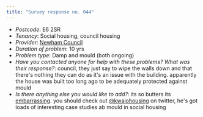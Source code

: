 ```yaml
---
title: "Survey response no. 044"
---
```


- *Postcode*: E6 2SR
- *Tenancy*: Social housing, council housing  
- *Provider*: [Newham Council](providers/newham) 
- *Duration of problem*: 10 yrs  
- *Problem type*: Damp and mould (both ongoing)  
- *Have you contacted anyone for help with these problems? What was their response?*: council, they just say to wipe the walls down and that there's nothing they can do as it's an issue with the building. apparently the house was built too long ago to be adequately protected against mould  
- *Is there anything else you would like to add?*: its so butters its [embarrassing](cause-effect-affect/Shame). you should check out [@kwajohousing](media/kwajo) on twitter, he's got loads of interesting case studies ab mould in social housing
